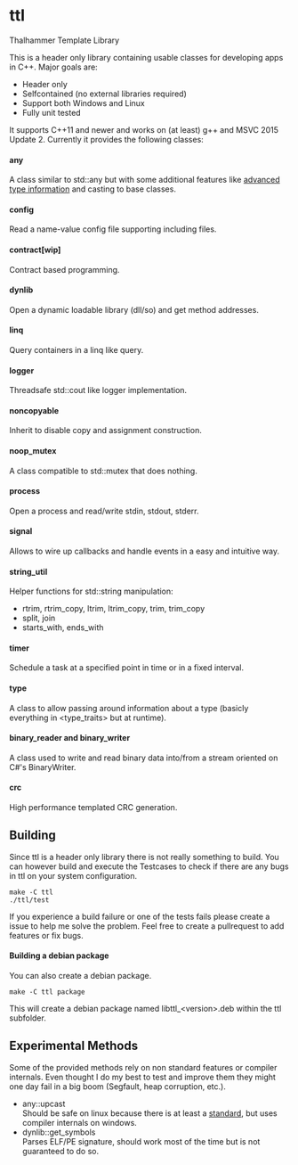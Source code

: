 # ttl
Thalhammer Template Library

This is a header only library containing usable classes for developing apps in C++.
Major goals are:
* Header only
* Selfcontained (no external libraries required)
* Support both Windows and Linux
* Fully unit tested

It supports C++11 and newer and works on (at least) g++ and MSVC 2015 Update 2.
Currently it provides the following classes:

#### any ####
A class similar to std::any but with some additional features like [advanced type information](#type) and casting to base classes.

#### config ####
Read a name-value config file supporting including files.

#### contract[wip] ####
Contract based programming.

#### dynlib ####
Open a dynamic loadable library (dll/so) and get method addresses.

#### linq ####
Query containers in a linq like query.

#### logger ####
Threadsafe std::cout like logger implementation.

#### noncopyable ####
Inherit to disable copy and assignment construction.

#### noop_mutex ####
A class compatible to std::mutex that does nothing.

#### process ####
Open a process and read/write stdin, stdout, stderr.

#### signal ####
Allows to wire up callbacks and handle events in a easy and intuitive way.

#### string_util ####
Helper functions for std::string manipulation:
* rtrim, rtrim_copy, ltrim, ltrim_copy, trim, trim_copy
* split, join
* starts_with, ends_with

#### timer ####
Schedule a task at a specified point in time or in a fixed interval.

#### type ####
A class to allow passing around information about a type (basicly everything in <type_traits> but at runtime).

#### binary_reader and binary_writer ####
A class used to write and read binary data into/from a stream oriented on C#'s BinaryWriter.

#### crc ####
High performance templated CRC generation.

## Building ##

Since ttl is a header only library there is not really something to build.
You can however build and execute the Testcases to check if there are any bugs in ttl on your system configuration.
```
make -C ttl
./ttl/test
```
If you experience a build failure or one of the tests fails please create a issue to help me solve the problem.
Feel free to create a pullrequest to add features or fix bugs.
#### Building a debian package ####
You can also create a debian package.
```
make -C ttl package
```
This will create a debian package named libttl_\<version\>.deb within the ttl subfolder.

## Experimental Methods ##
Some of the provided methods rely on non standard features or compiler internals. Even thought I do my best to test and improve them they might one day fail in a big boom (Segfault, heap corruption, etc.).
* any::upcast<br>
  Should be safe on linux because there is at least a [standard](https://itanium-cxx-abi.github.io/cxx-abi/), but uses compiler internals on windows.
* dynlib::get_symbols<br>
  Parses ELF/PE signature, should work most of the time but is not guaranteed to do so.
  
  
